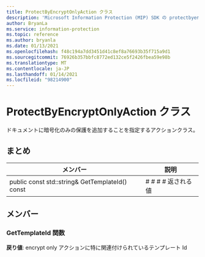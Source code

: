 ```yaml
---
title: ProtectByEncryptOnlyAction クラス
description: 'Microsoft Information Protection (MIP) SDK の protectbyencryptonlyaction:: undefined クラスを文書にします。'
author: BryanLa
ms.service: information-protection
ms.topic: reference
ms.author: bryanla
ms.date: 01/13/2021
ms.openlocfilehash: f48c194a7dd3451d41c8ef8a76693b35f715a9d1
ms.sourcegitcommit: 76926b357bbfc8772ed132ce5f2426fbea59e98b
ms.translationtype: MT
ms.contentlocale: ja-JP
ms.lasthandoff: 01/14/2021
ms.locfileid: "98214900"
---
```

# <a name="class-protectbyencryptonlyaction"></a>ProtectByEncryptOnlyAction クラス 
ドキュメントに暗号化のみの保護を追加することを指定するアクションクラス。
  
## <a name="summary"></a>まとめ
 メンバー                        | 説明                                
--------------------------------|---------------------------------------------
public const std::string& GetTemplateId() const  |  # # # # 返される値
  
## <a name="members"></a>メンバー
  
### <a name="gettemplateid-function"></a>GetTemplateId 関数

  
**戻り値**: encrypt only アクションに特に関連付けられているテンプレート Id